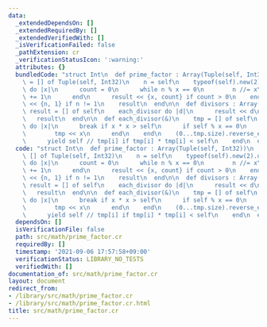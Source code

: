 ```yaml
---
data:
  _extendedDependsOn: []
  _extendedRequiredBy: []
  _extendedVerifiedWith: []
  _isVerificationFailed: false
  _pathExtension: cr
  _verificationStatusIcon: ':warning:'
  attributes: {}
  bundledCode: "struct Int\n  def prime_factor : Array(Tuple(self, Int32))\n    result\
    \ = [] of Tuple(self, Int32)\n    n = self\n    typeof(self).new(2).upto(Math.sqrt(self).ceil)\
    \ do |x|\n      count = 0\n      while n % x == 0\n        n //= x\n        count\
    \ += 1\n      end\n      result << {x, count} if count > 0\n    end\n    result\
    \ << {n, 1} if n != 1\n    result\n  end\n\n  def divisors : Array(self)\n   \
    \ result = [] of self\n    each_divisor do |d|\n      result << d\n    end\n \
    \   result\n  end\n\n  def each_divisor(&)\n    tmp = [] of self\n    typeof(self).new(1).upto(self)\
    \ do |x|\n      break if x * x > self\n      if self % x == 0\n        yield x\n\
    \        tmp << x\n      end\n    end\n    (0...tmp.size).reverse_each do |i|\n\
    \      yield self // tmp[i] if tmp[i] * tmp[i] < self\n    end\n  end\nend\n"
  code: "struct Int\n  def prime_factor : Array(Tuple(self, Int32))\n    result =\
    \ [] of Tuple(self, Int32)\n    n = self\n    typeof(self).new(2).upto(Math.sqrt(self).ceil)\
    \ do |x|\n      count = 0\n      while n % x == 0\n        n //= x\n        count\
    \ += 1\n      end\n      result << {x, count} if count > 0\n    end\n    result\
    \ << {n, 1} if n != 1\n    result\n  end\n\n  def divisors : Array(self)\n   \
    \ result = [] of self\n    each_divisor do |d|\n      result << d\n    end\n \
    \   result\n  end\n\n  def each_divisor(&)\n    tmp = [] of self\n    typeof(self).new(1).upto(self)\
    \ do |x|\n      break if x * x > self\n      if self % x == 0\n        yield x\n\
    \        tmp << x\n      end\n    end\n    (0...tmp.size).reverse_each do |i|\n\
    \      yield self // tmp[i] if tmp[i] * tmp[i] < self\n    end\n  end\nend\n"
  dependsOn: []
  isVerificationFile: false
  path: src/math/prime_factor.cr
  requiredBy: []
  timestamp: '2021-09-06 17:57:58+09:00'
  verificationStatus: LIBRARY_NO_TESTS
  verifiedWith: []
documentation_of: src/math/prime_factor.cr
layout: document
redirect_from:
- /library/src/math/prime_factor.cr
- /library/src/math/prime_factor.cr.html
title: src/math/prime_factor.cr
---
```

